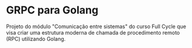 # GRPC para Golang

Projeto do módulo "Comunicação entre sistemas" do curso Full Cycle que visa criar uma estrutura moderna de chamada de procedimento remoto (RPC) utilizando Golang.
